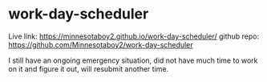 # work-day-scheduler
Live link: https://minnesotaboy2.github.io/work-day-scheduler/
github repo: https://github.com/Minnesotaboy2/work-day-scheduler

I still have an ongoing emergency situation, did not have much time to work on it and figure it out, will resubmit another time.